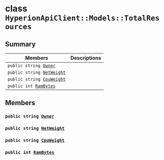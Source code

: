 # class `HyperionApiClient::Models::TotalResources` 

## Summary

 Members                        | Descriptions                                
--------------------------------|---------------------------------------------
`public string `[`Owner`](#class_hyperion_api_client_1_1_models_1_1_total_resources_1a2bb39ac02455d05833c5f88b6ddc87ee) | 
`public string `[`NetWeight`](#class_hyperion_api_client_1_1_models_1_1_total_resources_1a9b8c1a998d5dd1e056c59810f6a2570e) | 
`public string `[`CpuWeight`](#class_hyperion_api_client_1_1_models_1_1_total_resources_1afea902f6543508f7e1f3e1631d25380b) | 
`public int `[`RamBytes`](#class_hyperion_api_client_1_1_models_1_1_total_resources_1a5945ba72cef2f366f6479c93ad420118) | 

## Members

### `public string `[`Owner`](#class_hyperion_api_client_1_1_models_1_1_total_resources_1a2bb39ac02455d05833c5f88b6ddc87ee) 

### `public string `[`NetWeight`](#class_hyperion_api_client_1_1_models_1_1_total_resources_1a9b8c1a998d5dd1e056c59810f6a2570e) 

### `public string `[`CpuWeight`](#class_hyperion_api_client_1_1_models_1_1_total_resources_1afea902f6543508f7e1f3e1631d25380b) 

### `public int `[`RamBytes`](#class_hyperion_api_client_1_1_models_1_1_total_resources_1a5945ba72cef2f366f6479c93ad420118) 

